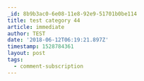 ```yaml
---
_id: 8b9b3ac0-6e08-11e8-92e9-51701b0be114
title: test category 44
article: immediate
author: TEST
date: '2018-06-12T06:19:21.897Z'
timestamp: 1528784361
layout: post
tags:
  - comment-subscription
---
```

 
